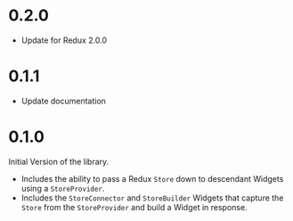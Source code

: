 # 0.2.0

  * Update for Redux 2.0.0
  
# 0.1.1

  * Update documentation

# 0.1.0

Initial Version of the library. 

  * Includes the ability to pass a Redux `Store` down to descendant Widgets using a `StoreProvider`. 
  * Includes the `StoreConnector` and `StoreBuilder` Widgets that capture the `Store` from the `StoreProvider` and build a Widget in response.
